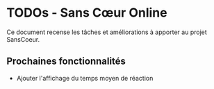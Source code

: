 # TODOs - Sans Cœur Online

Ce document recense les tâches et améliorations à apporter au projet SansCoeur.

## Prochaines fonctionnalités

- Ajouter l'affichage du temps moyen de réaction
